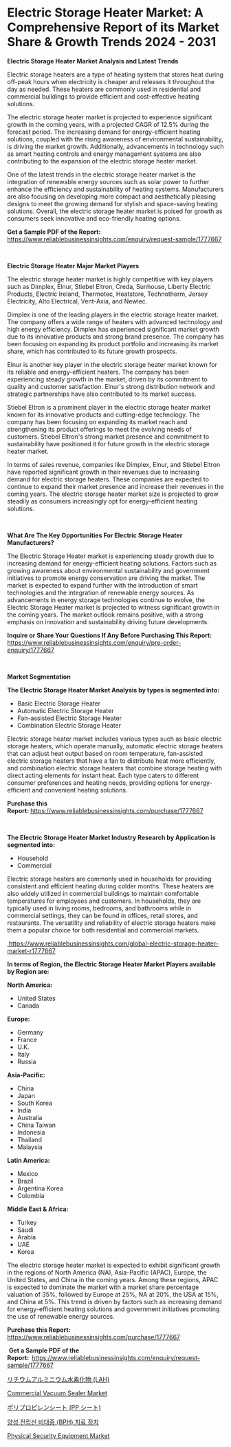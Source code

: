 <p><h1>Electric Storage Heater Market: A Comprehensive Report of its Market Share & Growth Trends 2024 - 2031</h1></p><p><strong>Electric Storage Heater Market Analysis and Latest Trends</strong></p>
<p><p>Electric storage heaters are a type of heating system that stores heat during off-peak hours when electricity is cheaper and releases it throughout the day as needed. These heaters are commonly used in residential and commercial buildings to provide efficient and cost-effective heating solutions.</p><p>The electric storage heater market is projected to experience significant growth in the coming years, with a projected CAGR of 12.5% during the forecast period. The increasing demand for energy-efficient heating solutions, coupled with the rising awareness of environmental sustainability, is driving the market growth. Additionally, advancements in technology such as smart heating controls and energy management systems are also contributing to the expansion of the electric storage heater market.</p><p>One of the latest trends in the electric storage heater market is the integration of renewable energy sources such as solar power to further enhance the efficiency and sustainability of heating systems. Manufacturers are also focusing on developing more compact and aesthetically pleasing designs to meet the growing demand for stylish and space-saving heating solutions. Overall, the electric storage heater market is poised for growth as consumers seek innovative and eco-friendly heating options.</p></p>
<p><strong>Get a Sample PDF of the Report:&nbsp;</strong> <a href="https://www.reliablebusinessinsights.com/enquiry/request-sample/1777667">https://www.reliablebusinessinsights.com/enquiry/request-sample/1777667</a></p>
<p>&nbsp;</p>
<p><strong>Electric Storage Heater Major Market Players</strong></p>
<p><p>The electric storage heater market is highly competitive with key players such as Dimplex, Elnur, Stiebel Eltron, Creda, Sunhouse, Liberty Electric Products, Electric Ireland, Thermotec, Heatstore, Technotherm, Jersey Electricity, Alto Electrical, Vent-Axia, and Newlec.</p><p>Dimplex is one of the leading players in the electric storage heater market. The company offers a wide range of heaters with advanced technology and high energy efficiency. Dimplex has experienced significant market growth due to its innovative products and strong brand presence. The company has been focusing on expanding its product portfolio and increasing its market share, which has contributed to its future growth prospects.</p><p>Elnur is another key player in the electric storage heater market known for its reliable and energy-efficient heaters. The company has been experiencing steady growth in the market, driven by its commitment to quality and customer satisfaction. Elnur's strong distribution network and strategic partnerships have also contributed to its market success.</p><p>Stiebel Eltron is a prominent player in the electric storage heater market known for its innovative products and cutting-edge technology. The company has been focusing on expanding its market reach and strengthening its product offerings to meet the evolving needs of customers. Stiebel Eltron's strong market presence and commitment to sustainability have positioned it for future growth in the electric storage heater market.</p><p>In terms of sales revenue, companies like Dimplex, Elnur, and Stiebel Eltron have reported significant growth in their revenues due to increasing demand for electric storage heaters. These companies are expected to continue to expand their market presence and increase their revenues in the coming years. The electric storage heater market size is projected to grow steadily as consumers increasingly opt for energy-efficient heating solutions.</p></p>
<p>&nbsp;</p>
<p><strong>What Are The Key Opportunities For Electric Storage Heater Manufacturers?</strong></p>
<p><p>The Electric Storage Heater market is experiencing steady growth due to increasing demand for energy-efficient heating solutions. Factors such as growing awareness about environmental sustainability and government initiatives to promote energy conservation are driving the market. The market is expected to expand further with the introduction of smart technologies and the integration of renewable energy sources. As advancements in energy storage technologies continue to evolve, the Electric Storage Heater market is projected to witness significant growth in the coming years. The market outlook remains positive, with a strong emphasis on innovation and sustainability driving future developments.</p></p>
<p><strong>Inquire or Share Your Questions If Any Before Purchasing This Report:</strong> <a href="https://www.reliablebusinessinsights.com/enquiry/pre-order-enquiry/1777667">https://www.reliablebusinessinsights.com/enquiry/pre-order-enquiry/1777667</a></p>
<p>&nbsp;</p>
<p><strong>Market Segmentation</strong></p>
<p><strong>The Electric Storage Heater Market Analysis by types is segmented into:</strong></p>
<p><ul><li>Basic Electric Storage Heater</li><li>Automatic Electric Storage Heater</li><li>Fan-assisted Electric Storage Heater</li><li>Combination Electric Storage Heater</li></ul></p>
<p><p>Electric storage heater market includes various types such as basic electric storage heaters, which operate manually, automatic electric storage heaters that can adjust heat output based on room temperature, fan-assisted electric storage heaters that have a fan to distribute heat more efficiently, and combination electric storage heaters that combine storage heating with direct acting elements for instant heat. Each type caters to different consumer preferences and heating needs, providing options for energy-efficient and convenient heating solutions.</p></p>
<p><strong>Purchase this Report:&nbsp;</strong><a href="https://www.reliablebusinessinsights.com/purchase/1777667">https://www.reliablebusinessinsights.com/purchase/1777667</a></p>
<p>&nbsp;</p>
<p><strong>The Electric Storage Heater Market Industry Research by Application is segmented into:</strong></p>
<p><ul><li>Household</li><li>Commercial</li></ul></p>
<p><p>Electric storage heaters are commonly used in households for providing consistent and efficient heating during colder months. These heaters are also widely utilized in commercial buildings to maintain comfortable temperatures for employees and customers. In households, they are typically used in living rooms, bedrooms, and bathrooms while in commercial settings, they can be found in offices, retail stores, and restaurants. The versatility and reliability of electric storage heaters make them a popular choice for both residential and commercial markets.</p></p>
<p><a href="https://www.reliablebusinessinsights.com/global-electric-storage-heater-market-r1777667">&nbsp;https://www.reliablebusinessinsights.com/global-electric-storage-heater-market-r1777667</a></p>
<p><strong>In terms of Region, the Electric Storage Heater Market Players available by Region are:</strong></p>
<p>
    <p> <strong> North America: </strong>
        <ul>
            <li>United States</li>
            <li>Canada</li>
        </ul>
        </p> 
    <p> <strong> Europe: </strong>
        <ul>
            <li>Germany</li>
            <li>France</li>
            <li>U.K.</li>
            <li>Italy</li>
            <li>Russia</li>
        </ul>
        </p> 
    <p> <strong> Asia-Pacific: </strong>
        <ul>
            <li>China</li>
            <li>Japan</li>
            <li>South Korea</li>
            <li>India</li>
            <li>Australia</li>
            <li>China Taiwan</li>
            <li>Indonesia</li>
            <li>Thailand</li>
            <li>Malaysia</li>
        </ul>
        </p> 
    <p> <strong> Latin America: </strong>
        <ul>
            <li>Mexico</li>
            <li>Brazil</li>
            <li>Argentina Korea</li>
            <li>Colombia</li>
        </ul>
        </p> 
    <p> <strong> Middle East & Africa: </strong>
        <ul>
            <li>Turkey</li>
            <li>Saudi</li>
            <li>Arabia</li>
            <li>UAE</li>
            <li>Korea</li>
        </ul>
    </p>
    </p>
<p><p>The electric storage heater market is expected to exhibit significant growth in the regions of North America (NA), Asia-Pacific (APAC), Europe, the United States, and China in the coming years. Among these regions, APAC is expected to dominate the market with a market share percentage valuation of 35%, followed by Europe at 25%, NA at 20%, the USA at 15%, and China at 5%. This trend is driven by factors such as increasing demand for energy-efficient heating solutions and government initiatives promoting the use of renewable energy sources.</p></p>
<p><strong>Purchase this Report: </strong><a href="https://www.reliablebusinessinsights.com/purchase/1777667">https://www.reliablebusinessinsights.com/purchase/1777667</a></p>
<p>&nbsp;<strong>Get a Sample PDF of the Report:&nbsp;&nbsp;</strong><a href="https://www.reliablebusinessinsights.com/enquiry/request-sample/1777667">https://www.reliablebusinessinsights.com/enquiry/request-sample/1777667</a></p>
<p><strong></strong></p>
<p><p><a href="https://github.com/tubbs463/Market-Research-Report-List-1/blob/main/9027248155558.md">リチウムアルミニウム水素化物 (LAH)</a></p><p><a href="https://github.com/zolotuy145/Market-Research-Report-List-1/blob/main/commercial-vacuum-sealer-market.md">Commercial Vacuum Sealer Market</a></p><p><a href="https://github.com/decker5351/Market-Research-Report-List-1/blob/main/3748280155557.md">ポリプロピレンシート (PP シート)</a></p><p><a href="https://github.com/vsckjg50460/Market-Research-Report-List-2/blob/main/9418302166200.md">양성 전립선 비대증 (BPH) 치료 장치</a></p><p><a href="https://github.com/nafisalvee228/Market-Research-Report-List-1/blob/main/physical-security-equipment-market.md">Physical Security Equipment Market</a></p></p>